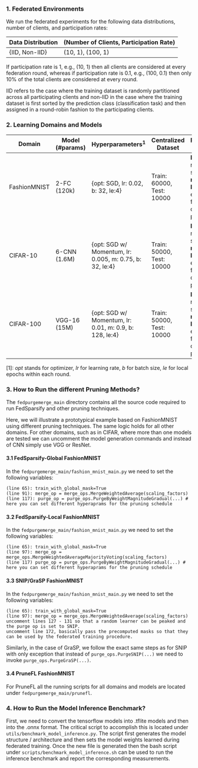 ### 1. Federated Environments

We run the federated experiments for the following data distributions, number of clients, and participation rates:

| Data Distribution | (Number of Clients, Participation Rate) |
| --- |-----------------------------------------| 
| {IID, Non-IID} | (10, 1), (100, 1) |

If participation rate is 1, e.g., (10, 1) then all clients are considered at every federation round, whereas if participation rate is 0.1, e.g., (100, 0.1) then only 10% of the total clients are considered at every round.

IID refers to the case where the training dataset is randomly partitioned across all participating clients and non-IID in the case where the training dataset is first sorted by the prediction class (classification task) and then assigned in a round-robin fashion to the participating clients.

### 2. Learning Domains and Models

| Domain       | Model (#params) | Hyperparameters<sup>1</sup>                             | Centralized Dataset | Federated Dataset                                                                    
|--------------|-----------------|---------------------------------------------------------| --- |--------------------------------------------------------------------------------------|
| FashionMNIST | 2-FC (120k)     | {opt: SGD, lr: 0.02, b: 32, le:4}                       | Train: 60000, Test: 10000 | **IID:** random shuffle, **non-IID(2):** examples from 2 classes per client          |
| CIFAR-10     | 6-CNN (1.6M)    | {opt: SGD w/ Momentum, lr: 0.005, m: 0.75, b: 32, le:4} | Train: 50000, Test: 10000 | **IID:** random shuffle, **non-IID(5):** examples from 5 classes per client          |
| CIFAR-100    | VGG-16 (15M)    | {opt: SGD w/ Momentum, lr: 0.01, m: 0.9, b: 128, le:4}  | Train: 50000, Test: 10000 | **IID:** random shuffle, **non-IID(50):** examples from 50 classes per client        |

[1]: *opt* stands for optimizer, *lr* for learning rate, *b* for batch size, *le* for local epochs within each round.


### 3. How to Run the different Pruning Methods?
The ```fedpurgemerge_main``` directory contains all the source code required to run FedSparsify and other pruning techniques.

Here, we will illustrate a prototypical example based on FashionMNIST using different pruning techniques. The same logic holds for all other domains. For other domains, such as in CIFAR, where more than one models are tested we can uncomment the model generation commands and instead of CNN simply use VGG or ResNet.  

#### 3.1 FedSparsify-Global FashionMNIST
In the ```fedpurgemerge_main/fashion_mnist_main.py``` we need to set the following variables:
```
(line 65): train_with_global_mask=True
(line 91): merge_op = merge_ops.MergeWeightedAverage(scaling_factors)
(line 117): purge_op = purge_ops.PurgeByWeightMagnitudeGradual(...) # here you can set different hyperaprams for the pruning schedule
```

#### 3.2 FedSparsify-Local FashionMNIST
In the ```fedpurgemerge_main/fashion_mnist_main.py``` we need to set the following variables:
```
(line 65): train_with_global_mask=True 
(line 97): merge_op = merge_ops.MergeWeightedAverageMajorityVoting(scaling_factors)
(line 117) purge_op = purge_ops.PurgeByWeightMagnitudeGradual(...) # here you can set different hyperaprams for the pruning schedule
```

#### 3.3 SNIP/GraSP FashionMNIST
In the ```fedpurgemerge_main/fashion_mnist_main.py``` we need to set the following variables:
```
(line 65): train_with_global_mask=True 
(line 97): merge_op = merge_ops.MergeWeightedAverage(scaling_factors)
uncomment lines 127 - 131 so that a random learner can be peaked and the purge op is set to SNIP.
uncomment line 172, basically pass the precomputed masks so that they can be used by the federated training procedure. 
```

Similarly, in the case of GraSP, we follow the exact same steps as for SNIP with only exception that instead of ```purge_ops.PurgeSNIP(...)``` we need to invoke ```purge_ops.PurgeGraSP(...)```.

#### 3.4 PruneFL FashionMNIST
For PruneFL all the running scripts for all domains and models are located under ```fedpurgemerge_main/prunefl```.


### 4. How to Run the Model Inference Benchmark?
First, we need to convert the tensorflow models into .tflite models and then into the .onnx format. The critical script to accomplish this is located under ```utils/benchmark_model_inference.py```. The script first generates the model structure / architecture and then sets the model weights learned during federated training. Once the new file is generated then the bash script under ```scripts/benchmark_model_inference.sh``` can be used to run the inference benchmark and report the corresponding measurements. 